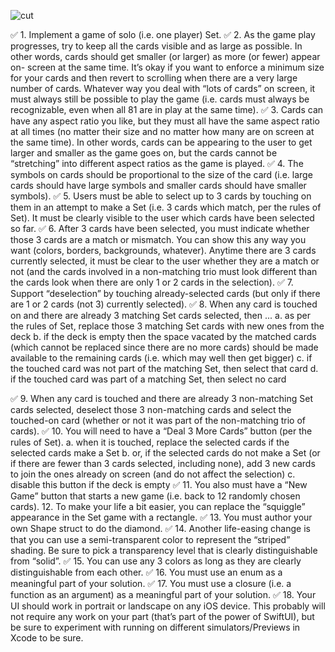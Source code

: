 ![cut](https://user-images.githubusercontent.com/54369751/127366064-a86ac643-eb10-4eea-ab35-c51764ba8756.gif)


✅ 1. Implement a game of solo (i.e. one player) Set.
✅ 2. As the game play progresses, try to keep all the cards visible and as large as possible. In other words, cards should get smaller (or larger) as more (or fewer) appear on- screen at the same time. It’s okay if you want to enforce a minimum size for your cards and then revert to scrolling when there are a very large number of cards. Whatever way you deal with “lots of cards” on screen, it must always still be possible to play the game (i.e. cards must always be recognizable, even when all 81 are in play at the same time).
✅ 3. Cards can have any aspect ratio you like, but they must all have the same aspect ratio at all times (no matter their size and no matter how many are on screen at the same time). In other words, cards can be appearing to the user to get larger and smaller as the game goes on, but the cards cannot be “stretching” into different aspect ratios as the game is played.
✅ 4. The symbols on cards should be proportional to the size of the card (i.e. large cards should have large symbols and smaller cards should have smaller symbols).
✅ 5. Users must be able to select up to 3 cards by touching on them in an attempt to make a Set (i.e. 3 cards which match, per the rules of Set). It must be clearly visible to the user which cards have been selected so far.
✅ 6. After 3 cards have been selected, you must indicate whether those 3 cards are a match or mismatch. You can show this any way you want (colors, borders, backgrounds, whatever). Anytime there are 3 cards currently selected, it must be clear to the user whether they are a match or not (and the cards involved in a non-matching trio must look different than the cards look when there are only 1 or 2 cards in the selection).
✅ 7. Support “deselection” by touching already-selected cards (but only if there are 1 or 2 cards (not 3) currently selected).
✅ 8. When any card is touched on and there are already 3 matching Set cards selected, then ...
a. as per the rules of Set, replace those 3 matching Set cards with new ones from the deck
b. if the deck is empty then the space vacated by the matched cards (which cannot be replaced since there are no more cards) should be made available to the remaining cards (i.e. which may well then get bigger)
c. if the touched card was not part of the matching Set, then select that card
d. if the touched card was part of a matching Set, then select no card

✅ 9. When any card is touched and there are already 3 non-matching Set cards selected, deselect those 3 non-matching cards and select the touched-on card (whether or not it was part of the non-matching trio of cards).
✅ 10. You will need to have a “Deal 3 More Cards” button (per the rules of Set).
a. when it is touched, replace the selected cards if the selected cards make a Set
b. or, if the selected cards do not make a Set (or if there are fewer than 3 cards selected, including none), add 3 new cards to join the ones already on screen (and do not affect the selection)
c. disable this button if the deck is empty
✅ 11. You also must have a “New Game” button that starts a new game (i.e. back to 12 randomly chosen cards).
 12. To make your life a bit easier, you can replace the “squiggle” appearance in the Set game with a rectangle.
✅ 13. You must author your own Shape struct to do the diamond.
✅ 14. Another life-easing change is that you can use a semi-transparent color to represent the “striped” shading. Be sure to pick a transparency level that is clearly distinguishable from “solid”.
✅ 15. You can use any 3 colors as long as they are clearly distinguishable from each other.
✅ 16. You must use an enum as a meaningful part of your solution.
✅ 17. You must use a closure (i.e. a function as an argument) as a meaningful part of your solution.
✅ 18. Your UI should work in portrait or landscape on any iOS device. This probably will not require any work on your part (that’s part of the power of SwiftUI), but be sure to experiment with running on different simulators/Previews in Xcode to be sure.
